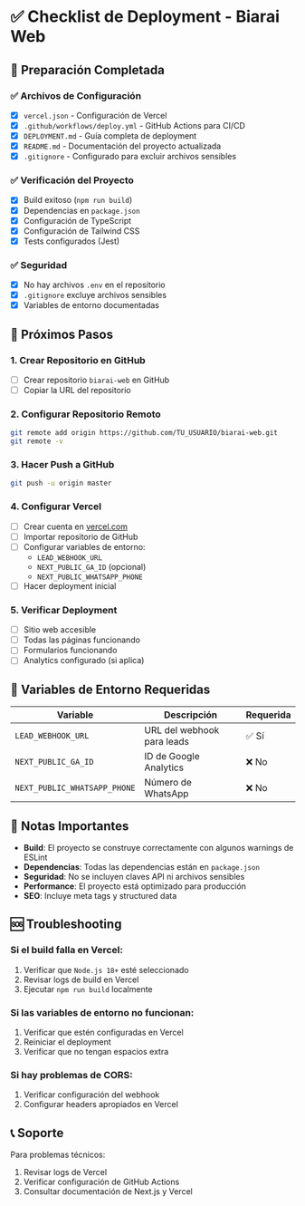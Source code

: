 # ✅ Checklist de Deployment - Biarai Web

## 🎯 Preparación Completada

### ✅ Archivos de Configuración
- [x] `vercel.json` - Configuración de Vercel
- [x] `.github/workflows/deploy.yml` - GitHub Actions para CI/CD
- [x] `DEPLOYMENT.md` - Guía completa de deployment
- [x] `README.md` - Documentación del proyecto actualizada
- [x] `.gitignore` - Configurado para excluir archivos sensibles

### ✅ Verificación del Proyecto
- [x] Build exitoso (`npm run build`)
- [x] Dependencias en `package.json`
- [x] Configuración de TypeScript
- [x] Configuración de Tailwind CSS
- [x] Tests configurados (Jest)

### ✅ Seguridad
- [x] No hay archivos `.env` en el repositorio
- [x] `.gitignore` excluye archivos sensibles
- [x] Variables de entorno documentadas

## 🚀 Próximos Pasos

### 1. Crear Repositorio en GitHub
- [ ] Crear repositorio `biarai-web` en GitHub
- [ ] Copiar la URL del repositorio

### 2. Configurar Repositorio Remoto
```bash
git remote add origin https://github.com/TU_USUARIO/biarai-web.git
git remote -v
```

### 3. Hacer Push a GitHub
```bash
git push -u origin master
```

### 4. Configurar Vercel
- [ ] Crear cuenta en [vercel.com](https://vercel.com)
- [ ] Importar repositorio de GitHub
- [ ] Configurar variables de entorno:
  - `LEAD_WEBHOOK_URL`
  - `NEXT_PUBLIC_GA_ID` (opcional)
  - `NEXT_PUBLIC_WHATSAPP_PHONE`
- [ ] Hacer deployment inicial

### 5. Verificar Deployment
- [ ] Sitio web accesible
- [ ] Todas las páginas funcionando
- [ ] Formularios funcionando
- [ ] Analytics configurado (si aplica)

## 🔧 Variables de Entorno Requeridas

| Variable | Descripción | Requerida |
|----------|-------------|-----------|
| `LEAD_WEBHOOK_URL` | URL del webhook para leads | ✅ Sí |
| `NEXT_PUBLIC_GA_ID` | ID de Google Analytics | ❌ No |
| `NEXT_PUBLIC_WHATSAPP_PHONE` | Número de WhatsApp | ❌ No |

## 📝 Notas Importantes

- **Build**: El proyecto se construye correctamente con algunos warnings de ESLint
- **Dependencias**: Todas las dependencias están en `package.json`
- **Seguridad**: No se incluyen claves API ni archivos sensibles
- **Performance**: El proyecto está optimizado para producción
- **SEO**: Incluye meta tags y structured data

## 🆘 Troubleshooting

### Si el build falla en Vercel:
1. Verificar que `Node.js 18+` esté seleccionado
2. Revisar logs de build en Vercel
3. Ejecutar `npm run build` localmente

### Si las variables de entorno no funcionan:
1. Verificar que estén configuradas en Vercel
2. Reiniciar el deployment
3. Verificar que no tengan espacios extra

### Si hay problemas de CORS:
1. Verificar configuración del webhook
2. Configurar headers apropiados en Vercel

## 📞 Soporte

Para problemas técnicos:
1. Revisar logs de Vercel
2. Verificar configuración de GitHub Actions
3. Consultar documentación de Next.js y Vercel


